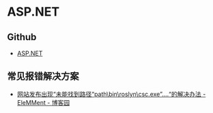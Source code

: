 # ASP.NET

## Github

- [ASP.NET](https://github.com/aspnet)

## 常见报错解决方案

- [网站发布出现“未能找到路径“path\bin\roslyn\csc.exe”....“的解决办法 - EleMMent - 博客园](https://www.cnblogs.com/EleMMent/p/7307263.html)
